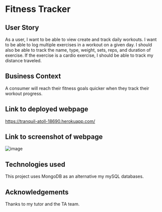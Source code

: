 # Fitness Tracker

## User Story

As a user, I want to be able to view create and track daily workouts. I want to be able to log multiple exercises in a workout on a given day. I should also be able to track the name, type, weight, sets, reps, and duration of exercise. If the exercise is a cardio exercise, I should be able to track my distance traveled.

## Business Context

A consumer will reach their fitness goals quicker when they track their workout progress.

## Link to deployed webpage
https://tranquil-atoll-18690.herokuapp.com/

## Link to screenshot of webpage
![image](https://user-images.githubusercontent.com/12642091/80163076-ff248100-85a2-11ea-8bfb-5caa0f6574d7.png)

## Technologies used
This project uses MongoDB as an alternative my mySQL databases. 

## Acknowledgements
Thanks to my tutor and the TA team. 

